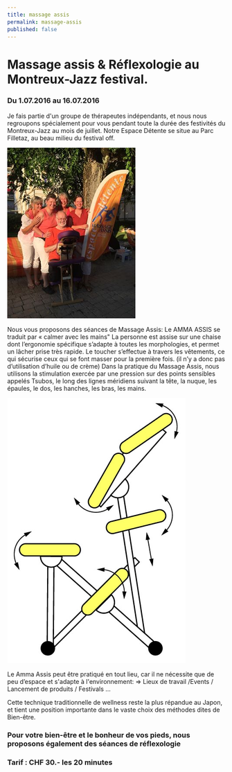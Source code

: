 ```yaml
---
title: massage assis
permalink: massage-assis
published: false
---
```


# Massage assis & Réflexologie au Montreux-Jazz festival.

### Du 1.07.2016 au 16.07.2016

Je fais partie d'un groupe de thérapeutes indépendants, et nous nous regroupons spécialement pour vous pendant toute la durée des festivités du Montreux-Jazz au mois de juillet.
Notre Espace Détente se situe au Parc Filletaz, au beau milieu du festival off.

![](./images/equipe-montreux.jpg)

Nous vous proposons des séances de
Massage Assis:
Le AMMA ASSIS se traduit par « calmer avec les mains"
La personne est assise sur une chaise dont l’ergonomie spécifique s’adapte à toutes les morphologies, et permet un lâcher prise très rapide.
Le toucher s’effectue à travers les vêtements, ce qui sécurise ceux qui se font masser pour la première fois. (il n’y a donc pas d’utilisation d’huile ou de crème)
Dans la pratique du Massage Assis, nous utilisons la stimulation exercée par une pression sur des points sensibles appelés Tsubos, le long des lignes méridiens suivant la tête, la nuque, les épaules, le dos, les hanches, les bras, les mains.

![](./images/massage-assis.jpg)

Le Amma Assis peut être pratiqué en tout lieu, car il ne nécessite que de peu d’espace et s'adapte à l'environnement:
=> Lieux de travail /Events / Lancement de produits / Festivals ...

Cette technique traditionnelle de wellness reste la plus répandue au Japon, et tient une position importante dans le vaste choix des méthodes dites de Bien-être.

### Pour votre bien-être et le bonheur de vos pieds, nous proposons également des séances de réflexologie

### Tarif : CHF 30.- les 20 minutes
